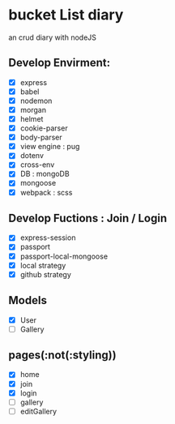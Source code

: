 # bucket List diary
an crud diary with nodeJS

## Develop Envirment:
- [x] express
- [x] babel
- [x] nodemon
- [x] morgan
- [x] helmet
- [x] cookie-parser
- [x] body-parser
- [x] view engine : pug
- [x] dotenv
- [x] cross-env
- [x] DB : mongoDB
- [x] mongoose
- [x] webpack : scss

## Develop Fuctions : Join / Login
- [x] express-session
- [x] passport
- [x] passport-local-mongoose
- [x] local strategy
- [x] github strategy

## Models
- [x] User
- [ ] Gallery

## pages(:not(:styling))
- [x] home
- [x] join
- [x] login
- [ ] gallery
- [ ] editGallery
